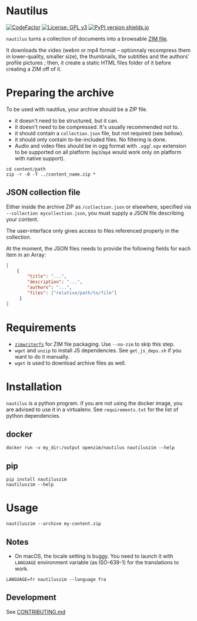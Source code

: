 Nautilus
=============

[![CodeFactor](https://www.codefactor.io/repository/github/openzim/nautilus/badge)](https://www.codefactor.io/repository/github/openzim/nautilus)
[![License: GPL v3](https://img.shields.io/badge/License-GPLv3-blue.svg)](https://www.gnu.org/licenses/gpl-3.0)
[![PyPI version shields.io](https://img.shields.io/pypi/v/nautiluszim.svg)](https://pypi.org/project/nautiluszim/)

`nautilus` turns a collection of documents into a browsable [ZIM file](https://openzim.org).

It downloads the video (webm or mp4 format – optionnaly recompress them in lower-quality, smaller size), the thumbnails, the subtitles and the authors' profile pictures ; then, it create a static HTML files folder of it before creating a ZIM off of it.

# Preparing the archive

To be used with nautilus, your archive should be a ZIP file.

* it doesn't need to be structured, but it can.
* it doesn't need to be compressed. It's usually recommended not to.
* it should contain a `collection.json` file, but not required (see bellow).
* it should only contain to-be-included files. No filtering is done.
* Audio and video files should be in ogg format with `.ogg`/`.ogv` extension to be supported on all platform (`mp3`/`mp4` would work only on platform with native support).

```
cd content/path
zip -r -0 -T ../content_name.zip *
```

## JSON collection file

Either inside the archive ZIP as `/collection.json` or elsewhere, 
specified via `--collection mycollection.json`, you must supply a JSON file describing your content.

The user-interface only gives access to files referenced properly in the collection.

At the moment, the JSON files needs to provide the following fields for each item in an Array:

``` JSON
[
    {
        "title": "...",
        "description": "...",
        "authors": "...",
        "files": ["relative/path/to/file"]
     }
]
```

# Requirements

* [`zimwriterfs`](https://github.com/openzim/zimwriterfs) for ZIM file packaging. Use `--no-zim` to skip this step.
* `wget` and `unzip` to install JS dependencies. See `get_js_deps.sh` if you want to do it manually.
* `wget` is used to download archive files as well.

# Installation

`nautilus` is a python program. if you are not using the docker image, you are advised to use it in a virtualenv. See `requirements.txt` for the list of python dependencies.

## docker

```
docker run -v my_dir:/output openzim/nautilus nautiluszim --help
```

## pip

```
pip install nautiluszim
nautiluszim --help
```

# Usage

```
nautiluszim --archive my-content.zip
```

## Notes

* On macOS, the locale setting is buggy. You need to launch it with `LANGUAGE` environment variable (as ISO-639-1) for the translations to work.

```
LANGUAGE=fr nautiluszim --language fra
```

## Development

See [CONTRIBUTING.md](CONTRIBUTING.md)
